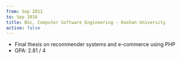 ```yaml
---
from: Sep 2011
to: Sep 2016
title: BSc, Computer Software Engineering - Kashan University
active: false
---
```


* Final thesis on recommender systems and e-commerce using PHP
* GPA: 2.81 / 4
